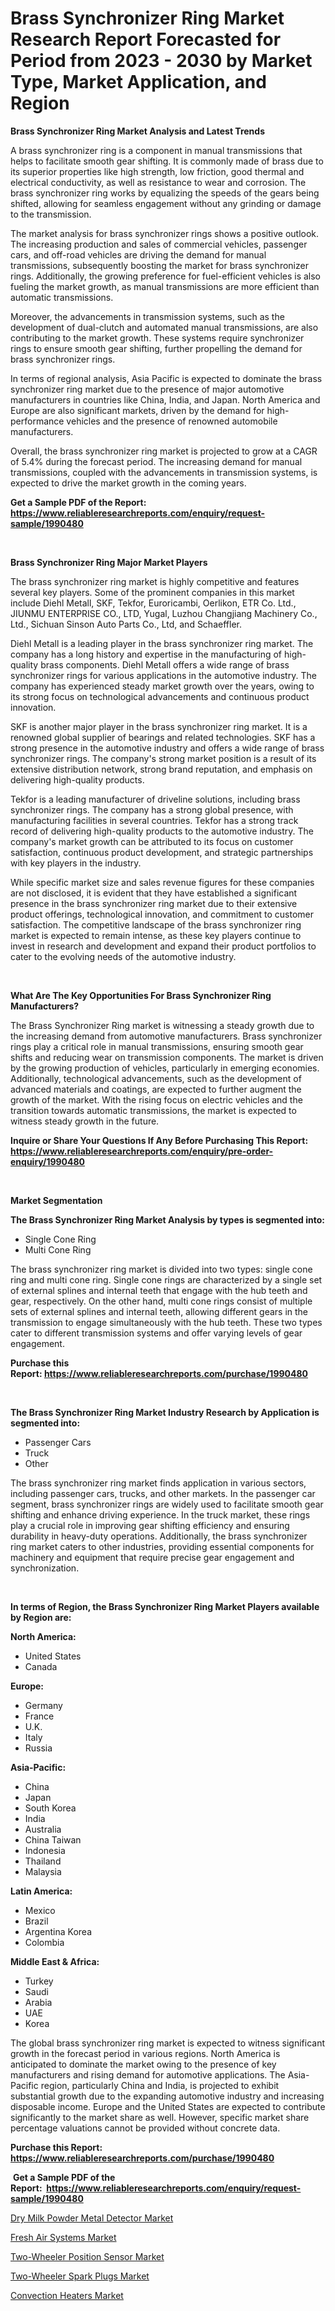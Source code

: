 <p><h1>Brass Synchronizer Ring Market Research Report Forecasted for Period from 2023 -  2030 by Market Type, Market Application, and Region</h1></p><p><strong>Brass Synchronizer Ring Market Analysis and Latest Trends</strong></p>
<p><p>A brass synchronizer ring is a component in manual transmissions that helps to facilitate smooth gear shifting. It is commonly made of brass due to its superior properties like high strength, low friction, good thermal and electrical conductivity, as well as resistance to wear and corrosion. The brass synchronizer ring works by equalizing the speeds of the gears being shifted, allowing for seamless engagement without any grinding or damage to the transmission.</p><p>The market analysis for brass synchronizer rings shows a positive outlook. The increasing production and sales of commercial vehicles, passenger cars, and off-road vehicles are driving the demand for manual transmissions, subsequently boosting the market for brass synchronizer rings. Additionally, the growing preference for fuel-efficient vehicles is also fueling the market growth, as manual transmissions are more efficient than automatic transmissions.</p><p>Moreover, the advancements in transmission systems, such as the development of dual-clutch and automated manual transmissions, are also contributing to the market growth. These systems require synchronizer rings to ensure smooth gear shifting, further propelling the demand for brass synchronizer rings.</p><p>In terms of regional analysis, Asia Pacific is expected to dominate the brass synchronizer ring market due to the presence of major automotive manufacturers in countries like China, India, and Japan. North America and Europe are also significant markets, driven by the demand for high-performance vehicles and the presence of renowned automobile manufacturers.</p><p>Overall, the brass synchronizer ring market is projected to grow at a CAGR of 5.4% during the forecast period. The increasing demand for manual transmissions, coupled with the advancements in transmission systems, is expected to drive the market growth in the coming years.</p></p>
<p><strong>Get a Sample PDF of the Report:&nbsp; <a href="https://www.reliableresearchreports.com/enquiry/request-sample/1990480">https://www.reliableresearchreports.com/enquiry/request-sample/1990480</a></strong></p>
<p>&nbsp;</p>
<p><strong>Brass Synchronizer Ring Major Market Players</strong></p>
<p><p>The brass synchronizer ring market is highly competitive and features several key players. Some of the prominent companies in this market include Diehl Metall, SKF, Tekfor, Euroricambi, Oerlikon, ETR Co. Ltd., JIUNMU ENTERPRISE CO., LTD, Yugal, Luzhou Changjiang Machinery Co., Ltd., Sichuan Sinson Auto Parts Co., Ltd, and Schaeffler.</p><p>Diehl Metall is a leading player in the brass synchronizer ring market. The company has a long history and expertise in the manufacturing of high-quality brass components. Diehl Metall offers a wide range of brass synchronizer rings for various applications in the automotive industry. The company has experienced steady market growth over the years, owing to its strong focus on technological advancements and continuous product innovation.</p><p>SKF is another major player in the brass synchronizer ring market. It is a renowned global supplier of bearings and related technologies. SKF has a strong presence in the automotive industry and offers a wide range of brass synchronizer rings. The company's strong market position is a result of its extensive distribution network, strong brand reputation, and emphasis on delivering high-quality products.</p><p>Tekfor is a leading manufacturer of driveline solutions, including brass synchronizer rings. The company has a strong global presence, with manufacturing facilities in several countries. Tekfor has a strong track record of delivering high-quality products to the automotive industry. The company's market growth can be attributed to its focus on customer satisfaction, continuous product development, and strategic partnerships with key players in the industry.</p><p>While specific market size and sales revenue figures for these companies are not disclosed, it is evident that they have established a significant presence in the brass synchronizer ring market due to their extensive product offerings, technological innovation, and commitment to customer satisfaction. The competitive landscape of the brass synchronizer ring market is expected to remain intense, as these key players continue to invest in research and development and expand their product portfolios to cater to the evolving needs of the automotive industry.</p></p>
<p>&nbsp;</p>
<p><strong>What Are The Key Opportunities For Brass Synchronizer Ring Manufacturers?</strong></p>
<p><p>The Brass Synchronizer Ring market is witnessing a steady growth due to the increasing demand from automotive manufacturers. Brass synchronizer rings play a critical role in manual transmissions, ensuring smooth gear shifts and reducing wear on transmission components. The market is driven by the growing production of vehicles, particularly in emerging economies. Additionally, technological advancements, such as the development of advanced materials and coatings, are expected to further augment the growth of the market. With the rising focus on electric vehicles and the transition towards automatic transmissions, the market is expected to witness steady growth in the future.</p></p>
<p><strong>Inquire or Share Your Questions If Any Before Purchasing This Report: <a href="https://www.reliableresearchreports.com/enquiry/pre-order-enquiry/1990480">https://www.reliableresearchreports.com/enquiry/pre-order-enquiry/1990480</a></strong></p>
<p>&nbsp;</p>
<p><strong>Market Segmentation</strong></p>
<p><strong>The Brass Synchronizer Ring Market Analysis by types is segmented into:</strong></p>
<p><ul><li>Single Cone Ring</li><li>Multi Cone Ring</li></ul></p>
<p><p>The brass synchronizer ring market is divided into two types: single cone ring and multi cone ring. Single cone rings are characterized by a single set of external splines and internal teeth that engage with the hub teeth and gear, respectively. On the other hand, multi cone rings consist of multiple sets of external splines and internal teeth, allowing different gears in the transmission to engage simultaneously with the hub teeth. These two types cater to different transmission systems and offer varying levels of gear engagement.</p></p>
<p><strong>Purchase this Report:&nbsp;<a href="https://www.reliableresearchreports.com/purchase/1990480">https://www.reliableresearchreports.com/purchase/1990480</a></strong></p>
<p>&nbsp;</p>
<p><strong>The Brass Synchronizer Ring Market Industry Research by Application is segmented into:</strong></p>
<p><ul><li>Passenger Cars</li><li>Truck</li><li>Other</li></ul></p>
<p><p>The brass synchronizer ring market finds application in various sectors, including passenger cars, trucks, and other markets. In the passenger car segment, brass synchronizer rings are widely used to facilitate smooth gear shifting and enhance driving experience. In the truck market, these rings play a crucial role in improving gear shifting efficiency and ensuring durability in heavy-duty operations. Additionally, the brass synchronizer ring market caters to other industries, providing essential components for machinery and equipment that require precise gear engagement and synchronization.</p></p>
<p>&nbsp;</p>
<p><strong>In terms of Region, the Brass Synchronizer Ring Market Players available by Region are:</strong></p>
<p>
    <p> <strong> North America: </strong>
        <ul>
            <li>United States</li>
            <li>Canada</li>
        </ul>
        </p> 
    <p> <strong> Europe: </strong>
        <ul>
            <li>Germany</li>
            <li>France</li>
            <li>U.K.</li>
            <li>Italy</li>
            <li>Russia</li>
        </ul>
        </p> 
    <p> <strong> Asia-Pacific: </strong>
        <ul>
            <li>China</li>
            <li>Japan</li>
            <li>South Korea</li>
            <li>India</li>
            <li>Australia</li>
            <li>China Taiwan</li>
            <li>Indonesia</li>
            <li>Thailand</li>
            <li>Malaysia</li>
        </ul>
        </p> 
    <p> <strong> Latin America: </strong>
        <ul>
            <li>Mexico</li>
            <li>Brazil</li>
            <li>Argentina Korea</li>
            <li>Colombia</li>
        </ul>
        </p> 
    <p> <strong> Middle East & Africa: </strong>
        <ul>
            <li>Turkey</li>
            <li>Saudi</li>
            <li>Arabia</li>
            <li>UAE</li>
            <li>Korea</li>
        </ul>
    </p>
    </p>
<p><p>The global brass synchronizer ring market is expected to witness significant growth in the forecast period in various regions. North America is anticipated to dominate the market owing to the presence of key manufacturers and rising demand for automotive applications. The Asia-Pacific region, particularly China and India, is projected to exhibit substantial growth due to the expanding automotive industry and increasing disposable income. Europe and the United States are expected to contribute significantly to the market share as well. However, specific market share percentage valuations cannot be provided without concrete data.</p></p>
<p><strong>Purchase this Report: <a href="https://www.reliableresearchreports.com/purchase/1990480">https://www.reliableresearchreports.com/purchase/1990480</a></strong></p>
<p>&nbsp;<strong>Get a Sample PDF of the Report:&nbsp;&nbsp;<a href="https://www.reliableresearchreports.com/enquiry/request-sample/1990480">https://www.reliableresearchreports.com/enquiry/request-sample/1990480</a></strong></p>
<p><strong></strong></p>
<p><p><a href="https://www.linkedin.com/pulse/dry-milk-powder-metal-detector-market-size-2023-2030-global-rg34e/">Dry Milk Powder Metal Detector Market</a></p><p><a href="https://medium.com/@deirdreclark76/fresh-air-systems-market-share-evolution-and-market-growth-trends-2023-2030-8b3b3c8f1611">Fresh Air Systems Market</a></p><p><a href="https://github.com/mahnoor2003/Market-Research-Report-List-1/blob/main/two-wheeler-position-sensor-market.md">Two-Wheeler Position Sensor Market</a></p><p><a href="https://github.com/abdelrhmankishk22/Market-Research-Report-List-1/blob/main/two-wheeler-spark-plugs-market.md">Two-Wheeler Spark Plugs Market</a></p><p><a href="https://medium.com/@gabriellemcgrath66/convection-heaters-market-competitive-analysis-market-trends-and-forecast-to-2030-9032142f5d3c">Convection Heaters Market</a></p></p>